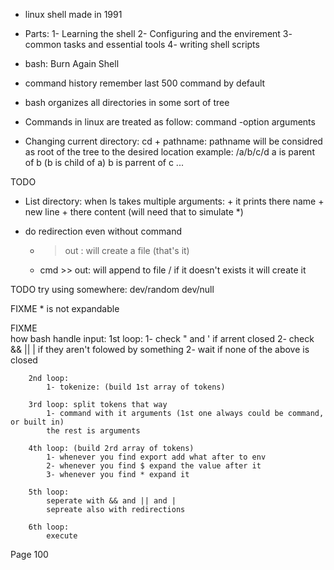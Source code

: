 + linux shell made in 1991
+ Parts:
    1- Learning the shell
    2- Configuring and the envirement
    3- common tasks and essential tools
    4- writing shell scripts

+ bash: Burn Again Shell
+ command history remember last 500 command by default
+ bash organizes all directories in some sort of tree

+ Commands in linux are treated as follow:
    command -option arguments

+ Changing current directory:
    cd + pathname: pathname will be considred as root of the tree to the desired location
    example:
        /a/b/c/d
        a is parent of b  (b is child of a)
        b is parrent of c
        ...

TODO
+ List directory:
    when ls takes multiple arguments:
        + it prints there name + new line + there content (will need that to simulate *)


+ do redirection even without command
    + > out : will create a file (that's it)
    + cmd >> out: will append to file / if it doesn't exists it will create it

TODO
    try using somewhere:
        dev/random
        dev/null

FIXME
    * is not expandable

FIXME  
    how bash handle input:
        1st loop:
            1- check " and ' if arrent closed
            2- check && || | if they aren't folowed by something
            2- wait if none of the above is closed

        2nd loop:
            1- tokenize: (build 1st array of tokens)

        3rd loop: split tokens that way
            1- command with it arguments (1st one always could be command, or built in)
            the rest is arguments

        4th loop: (build 2rd array of tokens)
            1- whenever you find export add what after to env
            2- whenever you find $ expand the value after it
            3- whenever you find * expand it
        
        5th loop:
            seperate with && and || and |
            sepreate also with redirections

        6th loop:
            execute

Page 100